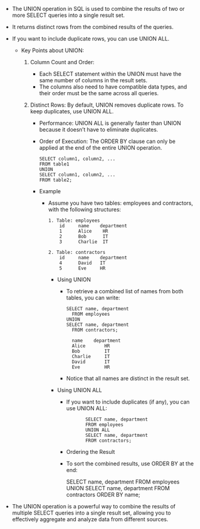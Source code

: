 - The UNION operation in SQL is used to combine the results of two or more SELECT queries into a single result set.
- It returns distinct rows from the combined results of the queries. 
- If you want to include duplicate rows, you can use UNION ALL.

  - Key Points about UNION:
    1. Column Count and Order: 
        - Each SELECT statement within the UNION must have the same number of columns in the result sets. 
        - The columns also need to have compatible data types, and their order must be the same across all queries.

    2. Distinct Rows: By default, UNION removes duplicate rows. To keep duplicates, use UNION ALL.
       - Performance: UNION ALL is generally faster than UNION because it doesn’t have to eliminate duplicates.
       - Order of Execution: The ORDER BY clause can only be applied at the end of the entire UNION operation.

             SELECT column1, column2, ...
             FROM table1
             UNION
             SELECT column1, column2, ...
             FROM table2;
       - Example
           - Assume you have two tables: employees and contractors, with the following structures:

                 1. Table: employees
                     id	    name	department
                     1	    Alice	 HR
                     2	    Bob	     IT
                     3	    Charlie	 IT
      
                 2. Table: contractors
                     id	    name	department
                     4	    David	IT
                     5	    Eve	    HR
             - Using UNION
               - To retrieve a combined list of names from both tables, you can write:

                     SELECT name, department
                       FROM employees
                     UNION
                     SELECT name, department
                       FROM contractors;

                       name	   department
                       Alice	   HR
                       Bob	       IT
                       Charlie	   IT
                       David	   IT
                       Eve	       HR
               - Notice that all names are distinct in the result set.
             - Using UNION ALL
               - If you want to include duplicates (if any), you can use UNION ALL:


                            SELECT name, department
                            FROM employees
                            UNION ALL
                            SELECT name, department
                            FROM contractors;
               - Ordering the Result
                - To sort the combined results, use ORDER BY at the end:


                    SELECT name, department
                    FROM employees
                    UNION
                    SELECT name, department
                    FROM contractors
                    ORDER BY name;

- The UNION operation is a powerful way to combine the results of multiple SELECT queries into a single result set, allowing you to effectively aggregate and analyze data from different sources.